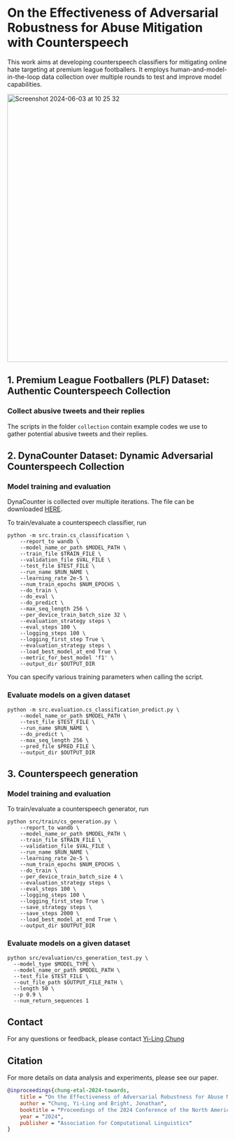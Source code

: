# On the Effectiveness of Adversarial Robustness for Abuse Mitigation with Counterspeech

This work aims at developing counterspeech classifiers for mitigating online hate targeting at premium league footballers. It employs human-and-model-in-the-loop data collection over multiple rounds to test and improve model capabilities. 

<img width="613" alt="Screenshot 2024-06-03 at 10 25 32" src="https://github.com/Turing-Online-Safety-Codebase/counterspeech_adversarial/assets/9419045/ef210929-c436-42f0-ac5e-f18acba12081">


## 1. Premium League Footballers (PLF) Dataset: Authentic Counterspeech Collection
### Collect abusive tweets and their replies
The scripts in the folder `collection` contain example codes we use to gather potential abusive tweets and their replies.


## 2. DynaCounter Dataset: Dynamic Adversarial Counterspeech Collection
### Model training and evaluation
DynaCounter is collected over multiple iterations. The file can be downloaded [HERE](https://github.com/Turing-Online-Safety-Codebase/counterspeech_adversarial/blob/main/data/adversarial_data/DynaCounter.csv). 

To train/evaluate a counterspeech classifier, run

```
python -m src.train.cs_classification \
    --report_to wandb \
    --model_name_or_path $MODEL_PATH \
    --train_file $TRAIN_FILE \
    --validation_file $VAL_FILE \
    --test_file $TEST_FILE \
    --run_name $RUN_NAME \
    --learning_rate 2e-5 \
    --num_train_epochs $NUM_EPOCHS \
    --do_train \
    --do_eval \
    --do_predict \
    --max_seq_length 256 \
    --per_device_train_batch_size 32 \
    --evaluation_strategy steps \
    --eval_steps 100 \
    --logging_steps 100 \
    --logging_first_step True \
    --evaluation_strategy steps \
    --load_best_model_at_end True \
    --metric_for_best_model 'f1' \
    --output_dir $OUTPUT_DIR
```

You can specify various training parameters when calling the script.

### Evaluate models on a given dataset

```
python -m src.evaluation.cs_classification_predict.py \
    --model_name_or_path $MODEL_PATH \
    --test_file $TEST_FILE \
    --run_name $RUN_NAME \    
    --do_predict \
    --max_seq_length 256 \
    --pred_file $PRED_FILE \
    --output_dir $OUTPUT_DIR
```

## 3. Counterspeech generation

### Model training and evaluation
To train/evaluate a counterspeech generator, run

```
python src/train/cs_generation.py \
    --report_to wandb \
    --model_name_or_path $MODEL_PATH \
    --train_file $TRAIN_FILE \
    --validation_file $VAL_FILE \
    --run_name $RUN_NAME \
    --learning_rate 2e-5 \
    --num_train_epochs $NUM_EPOCHS \
    --do_train \
    --per_device_train_batch_size 4 \
    --evaluation_strategy steps \
    --eval_steps 100 \
    --logging_steps 100 \
    --logging_first_step True \
    --save_strategy steps \
    --save_steps 2000 \
    --load_best_model_at_end True \
    --output_dir $OUTPUT_DIR
```


### Evaluate models on a given dataset

```
python src/evaluation/cs_generation_test.py \
  --model_type $MODEL_TYPE \
  --model_name_or_path $MODEL_PATH \
  --test_file $TEST_FILE \
  --out_file_path $OUTPUT_FILE_PATH \
  --length 50 \
  --p 0.9 \
  --num_return_sequences 1  
```


## Contact

For any questions or feedback, please contact [Yi-Ling Chung](mailto:yilingchung27@gmail.com?subject=[GitHub]%20Adversarial%20Counterspeech%20)


## Citation

For more details on data analysis and experiments, please see our paper.

```bibtex
@inproceedings{chung-etal-2024-towards,
    title = "On the Effectiveness of Adversarial Robustness for Abuse Mitigation with Counterspeech",
    author = "Chung, Yi-Ling and Bright, Jonathan",
    booktitle = "Proceedings of the 2024 Conference of the North American Chapter of the Association for Computational Linguistics: Human Language Technologies ",
    year = "2024",
    publisher = "Association for Computational Linguistics"
}
```

